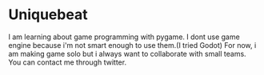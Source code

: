 # Uniquebeat

I am learning about game programming with pygame.
I dont use game engine because i'm not smart enough to use them.(I tried Godot)
For now, i am making game solo but i always want to collaborate with small teams.
You can contact me through twitter.
